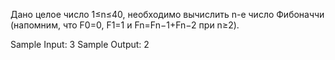 Дано целое число 1≤n≤40, необходимо вычислить n-е число Фибоначчи (напомним, что F0=0, F1=1 и Fn=Fn−1+Fn−2 при n≥2).

Sample Input:
3
Sample Output:
2